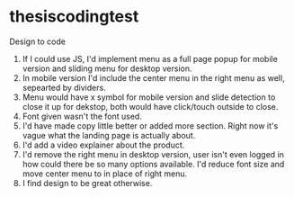 # thesiscodingtest
Design to code


1. If I could use JS, I'd implement menu as a full page popup for mobile version and sliding menu for desktop version.
2. In mobile version I'd include the center menu in the right menu as well, sepearted by dividers. 
3. Menu would have x symbol for mobile version and slide detection to close it up for dekstop, both would have click/touch outside to close.
4. Font given wasn't the font used.
5. I'd have made copy little better or added more section. Right now it's vague what the landing page is actually about.
6. I'd add a video explainer about the product. 
7. I'd remove the right menu in desktop version, user isn't even logged in how could there be so many options available. I'd reduce font size and move center menu to in place of right menu. 
8. I find design to be great otherwise.
